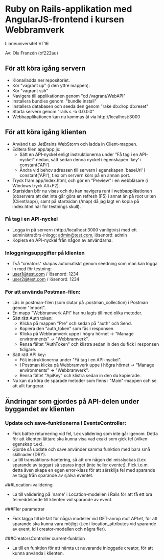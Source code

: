 # Ruby on Rails-applikation med AngularJS-frontend i kursen Webbramverk
Linnéuniversitet VT16

Av: Ola Franzén (of222au)

## För att köra igång servern
- Klona/ladda ner repositoriet. 
- Kör "vagrant up" (i den yttre mappen).
- Kör "vagrant ssh"
- Navigera till applikationen genom "cd /vagrant/WebAPI"
- Installera bundles genom: "bundle install"
- Installera databasen och seeda den genom "rake db:drop db:reset"
- Starta servern genom "rails s -b 0.0.0.0"
- Webbapplikationen kan nu kommas åt via http://localhost:3000

## För att köra igång klienten
- Använd t.ex JetBrains WebStorm och ladda in Client-mappen.
- Editera filen app/app.js:
  - Sätt en API-nyckel enligt instruktionerna under "Få tag i en API-nyckel" nedan, sätt sedan denna nyckel i egenskapen 'key' i constant('API')
  - Ändra vid behov adressen till servern i egenskapen 'baseUrl' i constant('API'), t.ex om servern körs på en annan port.
- Tryck fram app/index.html, och gör en "Preview" i en webbläsare (i Windows tryck Alt+F2).
- Startsidan bör nu visas och du kan navigera runt i webbapplikationen (observera att det inte går göra en refresh (F5) i annat än på root url:en (Client/app/), samt på startsidan (/map) då jag lagt en kopia på index.html här för testnings skull).

### Få tag i en API-nyckel
- Logga in på servern (http://localhost:3000 vanligtvis) med ett administratörs-inlogg: admin@test.com, lösenord: admin
- Kopiera en API-nyckel från någon av användarna.

### Inloggningsuppgifter på klienten
- Två "creators" skapas automatiskt genom seedning som man kan logga in med för testning:
 - user1@test.com / lösenord: 1234
 - user2@test.com / lösenord: 1234

### För att använda Postman-filen:
- Läs in postman-filen (som slutar på .postman_collection) i Postman genom "Import".
- En mapp "Webbramverk API" har nu lagts till med olika metoder.
- Sätt rätt Auth token:
	- Klicka på mappen "Pre" och sedan på "auth" och Send.
	- Kopiera den "auth_token" som fås i responsen.
	- Klicka på Webbramverk uppe i högra hörnet -> "Manage environments" -> "Webbramverk".
	- Rensa fältet "AuthToken" och klistra sedan in den du fick i responsen tidigare.
- Sätt rätt API key:
	- Följ instruktionerna under "Få tag i en API-nyckel".
	- I Postman klicka på Webbramverk uppe i högra hörnet -> "Manage environments" -> "Webbramverk".
	- Rensa fältet "ApiKey" och klistra sedan in den du kopierade.
- Nu kan du köra de sparade metoder som finns i "Main"-mappen och se att allt fungerar.
	

## Ändringar som gjordes på API-delen under byggandet av klienten

### Update och save-funktionerna i EventsController:
- Fick bättre returnering vid fel, t.ex validering som inte går igenom. Detta för att klienten lättare ska kunna visa vad exakt som gick fel (vilken egenskap t.ex).
- Gjorde så update och save använder samma funktion med bara små skillnader (DRY).
- La till transaktions-hantering, så att om någon del misslyckas (t.ex sparande av taggar) så sparas inget (inte heller eventet). Fick i.o.m. detta även skapa en egen error-klass för att särskilja fel med sparande av tagg från sparande av själva eventet.

###Location-validering
- La till validering på 'name' i Location-modellen i Rails för att få ett bra felmeddelande till klienten vid sparande av event.

###Fler parametrar
- Fick lägga till id-fält för några modeller vid GET-anrop mot API:et, för att sparande ska kunna vara möjligt (t.ex i location_attributes vid sparande av event, id i creator-modellen och några fler).

###CreatorsController current-funktion
- La till en funktion för att hämta ut nuvarande inloggade creator, för att kunna använda i klienten.







